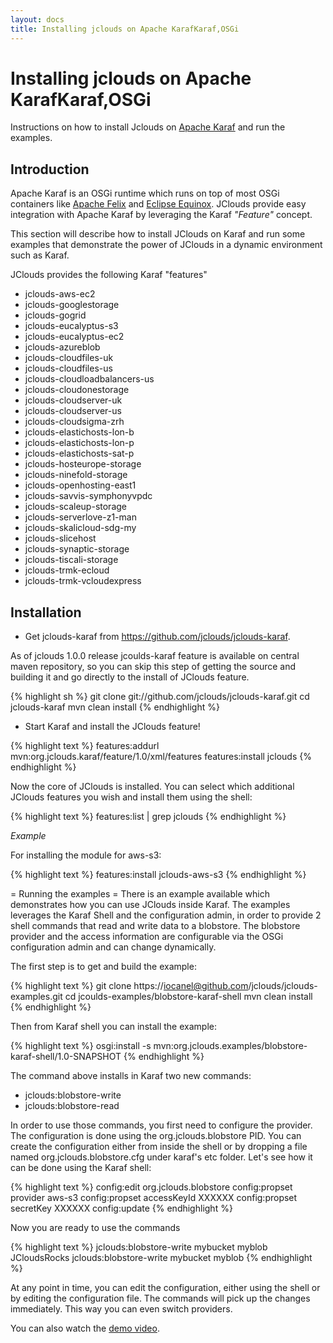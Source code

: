 ```yaml
---
layout: docs
title: Installing jclouds on Apache KarafKaraf,OSGi
---
```

# Installing jclouds on Apache KarafKaraf,OSGi

Instructions on how to install Jclouds on [Apache Karaf](http://karaf.apache.org) and run the examples.

## Introduction

Apache Karaf is an OSGi runtime which runs on top of most OSGi containers like [Apache Felix](http://felix.apache.org) and 
[Eclipse Equinox](http://www.eclipse.org/equinox/). JClouds provide easy integration with Apache Karaf by leveraging the Karaf _"Feature"_ concept.

This section will describe how to install JClouds on Karaf and run some examples that demonstrate the power of 
JClouds in a dynamic environment such as Karaf. 

JClouds provides the following Karaf "features" 

  * jclouds-aws-ec2
  * jclouds-googlestorage
  * jclouds-gogrid
  * jclouds-eucalyptus-s3
  * jclouds-eucalyptus-ec2
  * jclouds-azureblob
  * jclouds-cloudfiles-uk
  * jclouds-cloudfiles-us
  * jclouds-cloudloadbalancers-us
  * jclouds-cloudonestorage
  * jclouds-cloudserver-uk
  * jclouds-cloudserver-us
  * jclouds-cloudsigma-zrh
  * jclouds-elastichosts-lon-b
  * jclouds-elastichosts-lon-p
  * jclouds-elastichosts-sat-p
  * jclouds-hosteurope-storage
  * jclouds-ninefold-storage
  * jclouds-openhosting-east1
  * jclouds-savvis-symphonyvpdc
  * jclouds-scaleup-storage
  * jclouds-serverlove-z1-man
  * jclouds-skalicloud-sdg-my
  * jclouds-slicehost
  * jclouds-synaptic-storage
  * jclouds-tiscali-storage
  * jclouds-trmk-ecloud
  * jclouds-trmk-vcloudexpress

## Installation


* Get jclouds-karaf from https://github.com/jclouds/jclouds-karaf.

As of jclouds 1.0.0 release jcoulds-karaf feature is available on central maven repository, so you can skip this step of getting the source 
and building it and go directly to the install of JClouds feature.


{% highlight sh %}
git clone git://github.com/jclouds/jclouds-karaf.git
cd jclouds-karaf
mvn clean install
{% endhighlight %}

* Start Karaf and install the JClouds feature!

{% highlight text %}
features:addurl mvn:org.jclouds.karaf/feature/1.0/xml/features
features:install jclouds
{% endhighlight %}

Now the core of JClouds is installed. You can select which additional JClouds features you wish and install them using the shell:

{% highlight text %}
features:list | grep jclouds
{% endhighlight %}

_*Example*_

For installing the module for aws-s3:

{% highlight text %}
features:install jclouds-aws-s3
{% endhighlight %}


= Running the examples =
There is an example available which demonstrates how you can use JClouds inside Karaf. 
The examples leverages the Karaf Shell and the configuration admin, in order to provide 2 shell commands that 
read and write data to a blobstore. The blobstore provider and the access information are configurable via 
the OSGi configuration admin and can change dynamically.

The first step is to get and build the example:

{% highlight text %}
git clone https://iocanel@github.com/jclouds/jclouds-examples.git
cd jcoulds-examples/blobstore-karaf-shell
mvn clean install
{% endhighlight %}

Then from Karaf shell you can install the example:

{% highlight text %}
osgi:install -s mvn:org.jclouds.examples/blobstore-karaf-shell/1.0-SNAPSHOT
{% endhighlight %}

The command above installs in Karaf two new commands:

  * jclouds:blobstore-write
  * jclouds:blobstore-read

In order to use those commands, you first need to configure the provider. The configuration is done 
using the org.jclouds.blobstore PID. You can create the configuration either from inside the shell or
by dropping  a file named org.jclouds.blobstore.cfg under karaf's etc folder. 
Let's see how it can be done using the Karaf shell:

{% highlight text %}
config:edit org.jclouds.blobstore
config:propset provider aws-s3
config:propset accessKeyId XXXXXX 
config:propset secretKey XXXXXX 
config:update
{% endhighlight %}

Now you are ready to use the commands

{% highlight text %}
jclouds:blobstore-write mybucket myblob JCloudsRocks
jclouds:blobstore-write mybucket myblob
{% endhighlight %}

At any point in time, you can edit the configuration, either using the shell or 
by editing the configuration file. The commands will pick up the changes immediately. 
This way you can even switch providers.


You can also watch the [demo video](http://www.youtube.com/watch?v=SIvSaGEKrkM).

